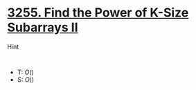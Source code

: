 # [3255\. Find the Power of K-Size Subarrays II](https://leetcode.com/problems/find-the-power-of-k-size-subarrays-ii/)

 Hint

```cpp

```

```cpp

```

- T: $O()$
- S: $O()$
